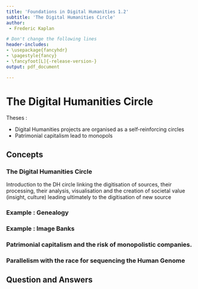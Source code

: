 ```yaml
---
title: 'Foundations in Digital Humanities 1.2'
subtitle: 'The Digital Humanities Circle'
author:
 - Frederic Kaplan

# Don't change the following lines
header-includes:
- \usepackage{fancyhdr}
- \pagestyle{fancy}
- \fancyfoot[L]{-release-version-}
output: pdf_document

---
```


# The Digital Humanities Circle

Theses :

- Digital Humanities projects are organised as a self-reinforcing circles
- Patrimonial capitalism lead to monopols

## Concepts

### The Digital Humanities Circle

Introduction to the DH circle linking the digitisation of sources, their processing, their analysis, visualisation and the creation of societal value (insight, culture) leading ultimately to the digitisation of new source

### Example : Genealogy

### Example : Image Banks

### Patrimonial capitalism and the risk of monopolistic companies. 

### Parallelism with the race for sequencing the Human Genome

## Question and Answers 



